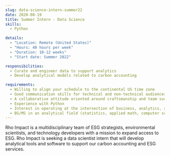 ```yaml
---
slug: data-science-intern-summer22
date: 2020-08-19
title: Summer Intern - Data Science
skills:
  - Python

details:
  - "Location: Remote (United States)"
  - "Hours: 40 hours per week"
  - "Duration: 10-12 weeks"
  - "Start date: Summer 2022"

responsibilities:
  - Curate and engineer data to support analytics
  - Develop analytical models related to carbon accounting

requirements:
  - Willing to align your schedule to the continental US time zone
  - Good communication skills for technical and non-technical audiences
  - A collaborative attitude oriented around craftsmanship and team success
  - Experience with Python
  - Interest in operating at the intersection of business, analytics, and engineering
  - BS/MS in an analytical field (statistics, applied math, computer science, etc) preferred
---
```


Rho Impact is a multidisciplinary team of ESG strategists, environmental scientists, and technology developers with a mission to expand access to ESG. Rho Impact is seeking a data scientist intern that will develop analytical tools and software to support our carbon accounting and ESG services.
